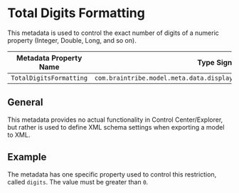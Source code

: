 # Total Digits Formatting

This metadata is used to control the exact number of digits of a numeric property (Integer, Double, Long, and so on).

Metadata Property Name  | Type Signature  
------- | -----------
`TotalDigitsFormatting` | `com.braintribe.model.meta.data.display.formatting.TotalDigitsFormatting`

## General

This metadata provides no actual functionality in Control Center/Explorer, but rather is used to define XML schema settings when exporting a model to XML.

## Example

The metadata has one specific property used to control this restriction, called `digits`. The value must be greater than `0`.
